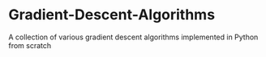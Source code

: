 # Gradient-Descent-Algorithms
A collection of various gradient descent algorithms implemented in Python from scratch
